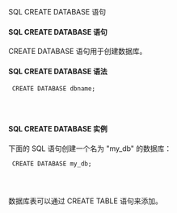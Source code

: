  SQL CREATE DATABASE 语句 

#### SQL CREATE DATABASE 语句

 CREATE DATABASE 语句用于创建数据库。

 
#### SQL CREATE DATABASE 语法

 
```
 CREATE DATABASE dbname;




```
 



#### SQL CREATE DATABASE 实例

 下面的 SQL 语句创建一个名为 "my_db" 的数据库：

 
```
 CREATE DATABASE my_db;




```
 数据库表可以通过 CREATE TABLE 语句来添加。

 




